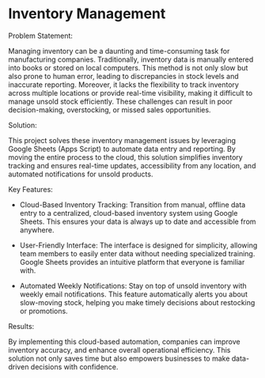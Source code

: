 # Inventory Management

Problem Statement:

Managing inventory can be a daunting and time-consuming task for manufacturing companies. Traditionally, inventory data is manually entered into books or stored on local computers. This method is not only slow but also prone to human error, leading to discrepancies in stock levels and inaccurate reporting. Moreover, it lacks the flexibility to track inventory across multiple locations or provide real-time visibility, making it difficult to manage unsold stock efficiently. These challenges can result in poor decision-making, overstocking, or missed sales opportunities.

Solution:

This project solves these inventory management issues by leveraging Google Sheets (Apps Script) to automate data entry and reporting. By moving the entire process to the cloud, this solution simplifies inventory tracking and ensures real-time updates, accessibility from any location, and automated notifications for unsold products.

Key Features:
- Cloud-Based Inventory Tracking:
Transition from manual, offline data entry to a centralized, cloud-based inventory system using Google Sheets. This ensures your data is always up to date and accessible from anywhere.

- User-Friendly Interface:
The interface is designed for simplicity, allowing team members to easily enter data without needing specialized training. Google Sheets provides an intuitive platform that everyone is familiar with.

- Automated Weekly Notifications:
Stay on top of unsold inventory with weekly email notifications. This feature automatically alerts you about slow-moving stock, helping you make timely decisions about restocking or promotions.

Results:

By implementing this cloud-based automation, companies can improve inventory accuracy, and enhance overall operational efficiency. This solution not only saves time but also empowers businesses to make data-driven decisions with confidence.
